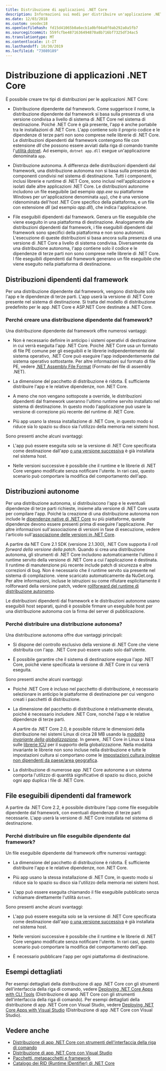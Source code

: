 ```yaml
---
title: Distribuzione di applicazioni .NET Core
description: Informazioni sui modi per distribuire un'applicazione .NET Core.
ms.date: 12/03/2018
ms.custom: seodec18
ms.openlocfilehash: fd15d41065b0a6ecb1a0bf04a0f0ab292a0a5fb7
ms.sourcegitcommit: 559fcfbe4871636494870a8b716bf7325df34ac5
ms.translationtype: MT
ms.contentlocale: it-IT
ms.lasthandoff: 10/30/2019
ms.locfileid: "73089189"
---
```

# <a name="net-core-application-deployment"></a>Distribuzione di applicazioni .NET Core

È possibile creare tre tipi di distribuzioni per le applicazioni .NET Core:

- Distribuzione dipendente dal framework. Come suggerisce il nome, la distribuzione dipendente dal framework si basa sulla presenza di una versione condivisa a livello di sistema di .NET Core nel sistema di destinazione. Poiché .NET Core è già presente, l'app è anche portabile tra le installazioni di .NET Core. L'app contiene solo il proprio codice e le dipendenze di terze parti non sono comprese nelle librerie di .NET Core. Le distribuzioni dipendenti dal framework contengono file con estensione *dll* che possono essere avviati dalla riga di comando tramite l'[utilità dotnet](../tools/dotnet.md). Ad esempio, `dotnet app.dll` esegue un'applicazione denominata `app`.

- Distribuzione autonoma. A differenza delle distribuzioni dipendenti dal framework, una distribuzione autonoma non si basa sulla presenza dei componenti condivisi nel sistema di destinazione. Tutti i componenti, inclusi librerie e runtime di .NET Core, sono inclusi nell'applicazione e isolati dalle altre applicazioni .NET Core. Le distribuzioni autonome includono un file eseguibile (ad esempio *app.exe* su piattaforme Windows per un'applicazione denominata `app`), che è una versione ridenominata dell'host .NET Core specifico della piattaforma, e un file con estensione *dll* (ad esempio *app.dll*), che indica l'applicazione.

- File eseguibili dipendenti dal framework. Genera un file eseguibile che viene eseguito in una piattaforma di destinazione. Analogamente alle distribuzioni dipendenti dal framework, i file eseguibili dipendenti dal framework sono specifici della piattaforma e non sono autonomi. L'esecuzione di queste distribuzioni si basa ancora sulla presenza di una versione di .NET Core a livello di sistema condivisa. Diversamente da una distribuzione autonoma, l'app contiene solo il codice e le dipendenze di terze parti non sono comprese nelle librerie di .NET Core. I file eseguibili dipendenti dal framework generano un file eseguibile che viene eseguito nella piattaforma di destinazione.

## <a name="framework-dependent-deployments-fdd"></a>Distribuzioni dipendenti dal framework

Per una distribuzione dipendente dal framework, vengono distribuite solo l'app e le dipendenze di terze parti. L'app userà la versione di .NET Core presente nel sistema di destinazione. Si tratta del modello di distribuzione predefinito per le app .NET Core e ASP.NET Core destinate a .NET Core.

### <a name="why-create-a-framework-dependent-deployment"></a>Perché creare una distribuzione dipendente dal framework?

Una distribuzione dipendente dal framework offre numerosi vantaggi:

- Non è necessario definire in anticipo i sistemi operativi di destinazione in cui verrà eseguita l'app .NET Core. Poiché .NET Core usa un formato di file PE comune per gli eseguibili e le librerie indipendentemente dal sistema operativo, .NET Core può eseguire l'app indipendentemente dal sistema operativo sottostante. Per altre informazioni sul formato di file PE, vedere [.NET Assembly File Format](../../standard/assembly/file-format.md) (Formato del file di assembly .NET).

- La dimensione del pacchetto di distribuzione è ridotta. È sufficiente distribuire l'app e le relative dipendenze, non .NET Core.

- A meno che non vengano sottoposte a override, le distribuzioni dipendenti dal framework useranno l'ultimo runtime servito installato nel sistema di destinazione. In questo modo l'applicazione può usare la versione di correzione più recente del runtime di .NET Core. 

- Più app usano la stessa installazione di .NET Core, in questo modo si riduce sia lo spazio su disco sia l'utilizzo della memoria nei sistemi host.

Sono presenti anche alcuni svantaggi:

- L'app può essere eseguita solo se la versione di .NET Core specificata come destinazione dall'app [o una versione successiva](../versions/selection.md#framework-dependent-apps-roll-forward) è già installata nel sistema host.

- Nelle versioni successive è possibile che il runtime e le librerie di .NET Core vengano modificate senza notificare l'utente. In rari casi, questo scenario può comportare la modifica del comportamento dell'app.

## <a name="self-contained-deployments-scd"></a>Distribuzioni autonome

Per una distribuzione autonoma, si distribuiscono l'app e le eventuali dipendenze di terze parti richieste, insieme alla versione di .NET Core usata per compilare l'app. Poiché la creazione di una distribuzione autonoma non include le [dipendenze native di .NET Core](https://github.com/dotnet/core/blob/master/Documentation/prereqs.md) su più piattaforme, queste dipendenze devono essere presenti prima di eseguire l'applicazione. Per altre informazioni sull'associazione di versioni in fase di esecuzione, vedere l'articolo sull'[associazione delle versioni in .NET Core](../versions/selection.md).

A partire da NET Core 2.1 SDK (versione 2.1.300), .NET Core supporta il *roll forward della versione della patch*. Quando si crea una distribuzione autonoma, gli strumenti di .NET Core includono automaticamente l'ultimo il runtime servito della versione di .NET Core a cui l'applicazione è destinata. Il runtime di manutenzione più recente include patch di sicurezza e altre correzioni di bug. Non è necessario che il runtime servito sia presente nel sistema di compilazione. viene scaricato automaticamente da NuGet.org. Per altre informazioni, incluse le istruzioni su come rifiutare esplicitamente il rollforward della versione patch, vedere [rollforward del runtime di distribuzione autonomo](runtime-patch-selection.md).

Le distribuzioni dipendenti dal framework e le distribuzioni autonome usano eseguibili host separati, quindi è possibile firmare un eseguibile host per una distribuzione autonoma con la firma del server di pubblicazione.

### <a name="why-deploy-a-self-contained-deployment"></a>Perché distribuire una distribuzione autonoma?

Una distribuzione autonoma offre due vantaggi principali:

- Si dispone del controllo esclusivo della versione di .NET Core che viene distribuita con l'app. .NET Core può essere usato solo dall'utente.

- È possibile garantire che il sistema di destinazione esegua l'app .NET Core, poiché viene specificata la versione di .NET Core in cui verrà eseguita.

Sono presenti anche alcuni svantaggi:

- Poiché .NET Core è incluso nel pacchetto di distribuzione, è necessario selezionare in anticipo le piattaforme di destinazione per cui vengono creati i pacchetti di distribuzione.

- La dimensione del pacchetto di distribuzione è relativamente elevata, poiché è necessario includere .NET Core, nonché l'app e le relative dipendenze di terze parti.

  A partire da .NET Core 2.0, è possibile ridurre le dimensioni della distribuzione nei sistemi Linux di circa 28 MB usando la [*modalità invariante della globalizzazione*](https://github.com/dotnet/corefx/blob/master/Documentation/architecture/globalization-invariant-mode.md). In genere, .NET Core in Linux si basa sulle [librerie ICU](http://icu-project.org) per il supporto della globalizzazione. Nella modalità invariante le librerie non sono incluse nella distribuzione e tutte le impostazioni cultura si comportano come le [impostazioni cultura inglese non dipendenti da paese/area geografica](xref:System.Globalization.CultureInfo.InvariantCulture?displayProperty=nameWithType).

- La distribuzione di numerose app .NET Core autonome a un sistema comporta l'utilizzo di quantità significative di spazio su disco, poiché ogni app duplica i file di .NET Core.

## <a name="framework-dependent-executables-fde"></a>File eseguibili dipendenti dal framework

A partire da .NET Core 2.2, è possibile distribuire l'app come file eseguibile dipendente dal framework, con eventuali dipendenze di terze parti necessarie. L'app userà la versione di .NET Core installata nel sistema di destinazione.

### <a name="why-deploy-a-framework-dependent-executable"></a>Perché distribuire un file eseguibile dipendente dal framework?

Un file eseguibile dipendente dal framework offre numerosi vantaggi:

- La dimensione del pacchetto di distribuzione è ridotta. È sufficiente distribuire l'app e le relative dipendenze, non .NET Core.

- Più app usano la stessa installazione di .NET Core, in questo modo si riduce sia lo spazio su disco sia l'utilizzo della memoria nei sistemi host.

- L'app può essere eseguita chiamando il file eseguibile pubblicato senza richiamare direttamente l'utilità `dotnet`.

Sono presenti anche alcuni svantaggi:

- L'app può essere eseguita solo se la versione di .NET Core specificata come destinazione dall'app [o una versione successiva](../versions/selection.md#framework-dependent-apps-roll-forward) è già installata nel sistema host.

- Nelle versioni successive è possibile che il runtime e le librerie di .NET Core vengano modificate senza notificare l'utente. In rari casi, questo scenario può comportare la modifica del comportamento dell'app.

- È necessario pubblicare l'app per ogni piattaforma di destinazione.

## <a name="step-by-step-examples"></a>Esempi dettagliati

Per esempi dettagliati della distribuzione di app .NET Core con gli strumenti dell'interfaccia della riga di comando, vedere [Deploying .NET Core Apps with CLI Tools](deploy-with-cli.md) (Distribuzione di app .NET Core con gli strumenti dell'interfaccia della riga di comando). Per esempi dettagliati della distribuzione di app .NET Core con Visual Studio, vedere [Deploying .NET Core Apps with Visual Studio](deploy-with-vs.md) (Distribuzione di app .NET Core con Visual Studio). 

## <a name="see-also"></a>Vedere anche

- [Distribuzione di app .NET Core con strumenti dell'interfaccia della riga di comando](deploy-with-cli.md)
- [Distribuzione di app .NET Core con Visual Studio](deploy-with-vs.md)
- [Pacchetti, metapacchetti e framework](../packages.md)
- [Catalogo dei RID (Runtime IDentifier) di .NET Core](../rid-catalog.md)
